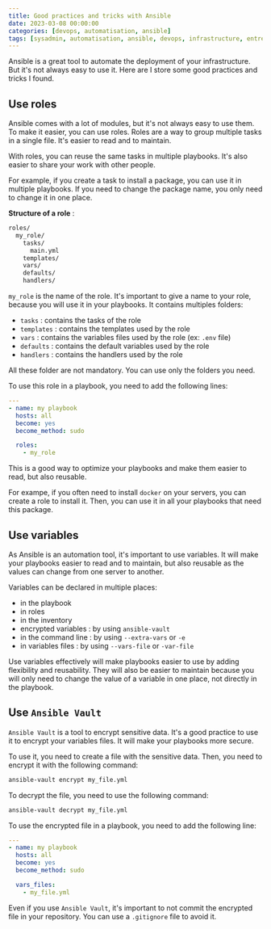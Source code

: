 ```yaml
---
title: Good practices and tricks with Ansible
date: 2023-03-08 00:00:00
categories: [devops, automatisation, ansible]
tags: [sysadmin, automatisation, ansible, devops, infrastructure, entreprise]
---
```


Ansible is a great tool to automate the deployment of your infrastructure. But it's not always easy to use it. Here are I store some good practices and tricks I found.

## Use roles

Ansible comes with a lot of modules, but it's not always easy to use them. To make it easier, you can use roles. Roles are a way to group multiple tasks in a single file. It's easier to read and to maintain.

With roles, you can reuse the same tasks in multiple playbooks. It's also easier to share your work with other people.

For example, if you create a task to install a package, you can use it in multiple playbooks. If you need to change the package name, you only need to change it in one place.

**Structure of a role** : 
    
```bash
roles/
  my_role/
    tasks/
      main.yml
    templates/
    vars/
    defaults/
    handlers/
```

`my_role` is the name of the role. It's important to give a name to your role, because you will use it in your playbooks. It contains multiples folders:
- `tasks` : contains the tasks of the role
- `templates` : contains the templates used by the role
- `vars` : contains the variables files used by the role (ex: `.env` file)
- `defaults` : contains the default variables used by the role
- `handlers` : contains the handlers used by the role

All these folder are not mandatory. You can use only the folders you need.

To use this role in a playbook, you need to add the following lines:

```yaml
---
- name: my playbook
  hosts: all
  become: yes
  become_method: sudo

  roles:
    - my_role
```

This is a good way to optimize your playbooks and make them easier to read, but also reusable. 

For exampe, if you often need to install `docker` on your servers, you can create a role to install it. Then, you can use it in all your playbooks that need this package.

## Use variables

As Ansible is an automation tool, it's important to use variables. It will make your playbooks easier to read and to maintain, but also reusable as the values can change from one server to another.

Variables can be declared in multiple places:
- in the playbook
- in roles
- in the inventory
- encrypted variables : by using `ansible-vault` 
- in the command line : by using `--extra-vars` or `-e`
- in variables files : by using `--vars-file` or `-var-file`

Use variables effectively will make playbooks easier to use by adding flexibility and reusability. They will also be easier to maintain because you will only need to change the value of a variable in one place, not directly in the playbook.

## Use `Ansible Vault`

`Ansible Vault` is a tool to encrypt sensitive data. It's a good practice to use it to encrypt your variables files. It will make your playbooks more secure.

To use it, you need to create a file with the sensitive data. Then, you need to encrypt it with the following command:

```bash
ansible-vault encrypt my_file.yml
```

To decrypt the file, you need to use the following command:

```bash
ansible-vault decrypt my_file.yml
```

To use the encrypted file in a playbook, you need to add the following line:

```yaml
---
- name: my playbook
  hosts: all
  become: yes
  become_method: sudo

  vars_files:
    - my_file.yml
```

Even if you use `Ansible Vault`, it's important to not commit the encrypted file in your repository. You can use a `.gitignore` file to avoid it.